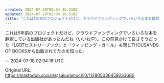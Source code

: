 ```yaml
---
created: 2024-07-18T02:04:16.518Z
updated: 2024-07-18T02:04:16.518Z
title: "これは5年前のプロジェクトだけど、クラウドファンディングでいろいろな本を翻訳して[...]"
---
```


<p>これは5年前のプロジェクトだけど、クラウドファンディングでいろいろな本を翻訳している出版社があったんだね（いいね♡）。この前見かけて良さそうだった『LGBTヒストリーブック』と『ウィッピング・ガール』も同じTHOUSANDS OF BOOKSから出版されてたのを知った。</p>

&mdash; 2024-07-18 02:04:16 UTC

Original URL: https://mastodon.social/@sakuramochi0/112805036459233680
